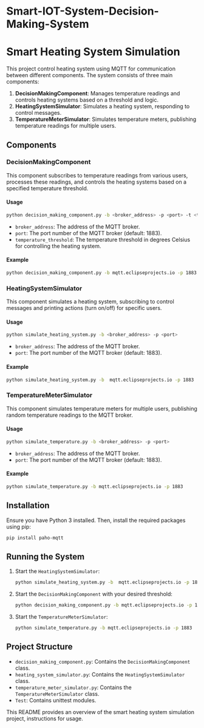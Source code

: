 # Smart-IOT-System-Decision-Making-System

# Smart Heating System Simulation

This project control heating system using MQTT for communication between different components. The system consists of three main components:
1. **DecisionMakingComponent**: Manages temperature readings and controls heating systems based on a threshold and logic.
2. **HeatingSystemSimulator**: Simulates a heating system, responding to control messages.
3. **TemperatureMeterSimulator**: Simulates temperature meters, publishing temperature readings for multiple users.

## Components

### DecisionMakingComponent

This component subscribes to temperature readings from various users, processes these readings, and controls the heating systems based on a specified temperature threshold.

#### Usage

```bash
python decision_making_component.py -b <broker_address> -p <port> -t <temperature_threshold>
```

- `broker_address`: The address of the MQTT broker.
- `port`: The port number of the MQTT broker (default: 1883).
- `temperature_threshold`: The temperature threshold in degrees Celsius for controlling the heating system.

#### Example

```bash
python decision_making_component.py -b mqtt.eclipseprojects.io -p 1883 -t 20
```

### HeatingSystemSimulator

This component simulates a heating system, subscribing to control messages and printing actions (turn on/off) for specific users.

#### Usage

```bash
python simulate_heating_system.py -b <broker_address> -p <port>
```

- `broker_address`: The address of the MQTT broker.
- `port`: The port number of the MQTT broker (default: 1883).

#### Example

```bash
python simulate_heating_system.py -b  mqtt.eclipseprojects.io -p 1883
```

### TemperatureMeterSimulator

This component simulates temperature meters for multiple users, publishing random temperature readings to the MQTT broker.

#### Usage

```bash
python simulate_temperature.py -b <broker_address> -p <port>
```

- `broker_address`: The address of the MQTT broker.
- `port`: The port number of the MQTT broker (default: 1883).

#### Example

```bash
python simulate_temperature.py -b mqtt.eclipseprojects.io -p 1883
```

## Installation

Ensure you have Python 3 installed. Then, install the required packages using pip:

```bash
pip install paho-mqtt
```

## Running the System

1. Start the `HeatingSystemSimulator`:

    ```bash
    python simulate_heating_system.py -b  mqtt.eclipseprojects.io -p 1883
    ```

2. Start the `DecisionMakingComponent` with your desired threshold:

    ```bash
    python decision_making_component.py -b mqtt.eclipseprojects.io -p 1883 -t 20
    ```

3. Start the `TemperatureMeterSimulator`:

    ```bash
    python simulate_temperature.py -b mqtt.eclipseprojects.io -p 1883
    ```

## Project Structure

- `decision_making_component.py`: Contains the `DecisionMakingComponent` class.
- `heating_system_simulator.py`: Contains the `HeatingSystemSimulator` class.
- `temperature_meter_simulator.py`: Contains the `TemperatureMeterSimulator` class.
- `Test`: Contains unittest modules.

This README provides an overview of the smart heating system simulation project, instructions for usage.